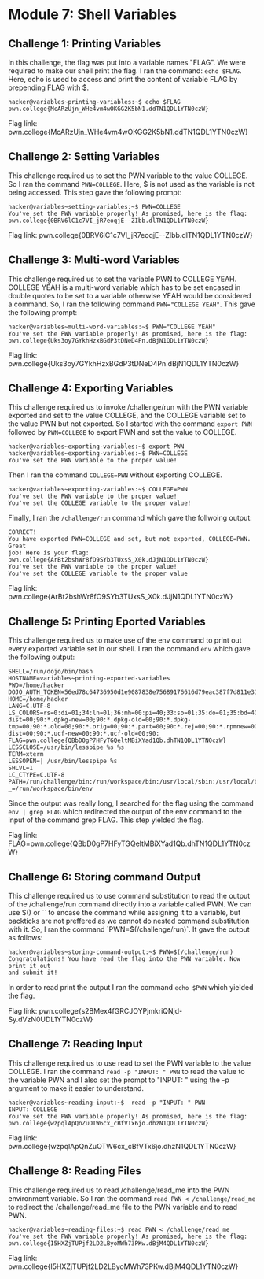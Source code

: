 # Module 7: Shell Variables
## Challenge 1: Printing Variables
In this challenge, the flag was put into a variable names "FLAG". We were required to make our shell print the flag. I ran the command: `echo $FLAG`. Here, echo is used to access and print the content of variable FLAG by prepending FLAG with $.
```
hacker@variables~printing-variables:~$ echo $FLAG
pwn.college{McARzUjn_WHe4vm4wOKGG2K5bN1.ddTN1QDL1YTN0czW}
```
Flag link: pwn.college{McARzUjn_WHe4vm4wOKGG2K5bN1.ddTN1QDL1YTN0czW}
## Challenge 2: Setting Variables
This challenge required us to set the PWN variable to the value COLLEGE. So I ran the command `PWN=COLLEGE`. Here, $ is not used as the variable is not being accessed. This step gave the following prompt:
```
hacker@variables~setting-variables:~$ PWN=COLLEGE
You've set the PWN variable properly! As promised, here is the flag:
pwn.college{0BRV6lC1c7VI_jR7eoqjE--ZIbb.dlTN1QDL1YTN0czW}
```

Flag link: pwn.college{0BRV6lC1c7VI_jR7eoqjE--ZIbb.dlTN1QDL1YTN0czW}
## Challenge 3: Multi-word Variables
This challenge required us to set the variable PWN to COLLEGE YEAH. COLLEGE YEAH is a multi-word variable which has to be set encased in double quotes to be set to a variable otherwise YEAH would be considered a command. So, I ran the following command `PWN="COLLEGE YEAH"`. This gave the following prompt:
```
hacker@variables~multi-word-variables:~$ PWN="COLLEGE YEAH"
You've set the PWN variable properly! As promised, here is the flag:
pwn.college{Uks3oy7GYkhHzxBGdP3tDNeD4Pn.dBjN1QDL1YTN0czW}
```

Flag link: pwn.college{Uks3oy7GYkhHzxBGdP3tDNeD4Pn.dBjN1QDL1YTN0czW}
## Challenge 4: Exporting Variables
This challenge required us to invoke /challenge/run with the PWN variable exported and set to the value COLLEGE, and the COLLEGE variable set to the value PWN but not exported. So I started with the command `export PWN` followed by `PWN=COLLEGE` to export PWN and set the value to COLLEGE.
```
hacker@variables~exporting-variables:~$ export PWN
hacker@variables~exporting-variables:~$ PWN=COLLEGE
You've set the PWN variable to the proper value!
```
Then I ran the command `COLLEGE=PWN` without exporting COLLEGE.
```
hacker@variables~exporting-variables:~$ COLLEGE=PWN
You've set the PWN variable to the proper value!
You've set the COLLEGE variable to the proper value!
```
Finally, I ran the `/challenge/run` command which gave the follwoing output:
```
CORRECT!
You have exported PWN=COLLEGE and set, but not exported, COLLEGE=PWN. Great 
job! Here is your flag:
pwn.college{ArBt2bshWr8fO9SYb3TUxsS_X0k.dJjN1QDL1YTN0czW}
You've set the PWN variable to the proper value!
You've set the COLLEGE variable to the proper value
```

Flag link: pwn.college{ArBt2bshWr8fO9SYb3TUxsS_X0k.dJjN1QDL1YTN0czW}
## Challenge 5: Printing Eported Variables
This challenge required us to make use of the env command to print out every exported variable set in our shell. I ran the command `env` which gave the following output:
```
SHELL=/run/dojo/bin/bash
HOSTNAME=variables~printing-exported-variables
PWD=/home/hacker
DOJO_AUTH_TOKEN=56ed78c64736950d1e9087838e75689176616d79eac387f7d811e312f12b6cf2
HOME=/home/hacker
LANG=C.UTF-8
LS_COLORS=rs=0:di=01;34:ln=01;36:mh=00:pi=40;33:so=01;35:do=01;35:bd=40;33;01:cd=40;33;01:or=40;31;01:mi=00:su=37;41:sg=30;43:ca=00:tw=30;42:ow=34;42:st=37;44:ex=01;32:*.7z=01;31:*.ace=01;31:*.alz=01;31:*.apk=01;31:*.arc=01;31:*.arj=01;31:*.bz=01;31:*.bz2=01;31:*.cab=01;31:*.cpio=01;31:*.crate=01;31:*.deb=01;31:*.drpm=01;31:*.dwm=01;31:*.dz=01;31:*.ear=01;31:*.egg=01;31:*.esd=01;31:*.gz=01;31:*.jar=01;31:*.lha=01;31:*.lrz=01;31:*.lz=01;31:*.lz4=01;31:*.lzh=01;31:*.lzma=01;31:*.lzo=01;31:*.pyz=01;31:*.rar=01;31:*.rpm=01;31:*.rz=01;31:*.sar=01;31:*.swm=01;31:*.t7z=01;31:*.tar=01;31:*.taz=01;31:*.tbz=01;31:*.tbz2=01;31:*.tgz=01;31:*.tlz=01;31:*.txz=01;31:*.tz=01;31:*.tzo=01;31:*.tzst=01;31:*.udeb=01;31:*.war=01;31:*.whl=01;31:*.wim=01;31:*.xz=01;31:*.z=01;31:*.zip=01;31:*.zoo=01;31:*.zst=01;31:*.avif=01;35:*.jpg=01;35:*.jpeg=01;35:*.mjpg=01;35:*.mjpeg=01;35:*.gif=01;35:*.bmp=01;35:*.pbm=01;35:*.pgm=01;35:*.ppm=01;35:*.tga=01;35:*.xbm=01;35:*.xpm=01;35:*.tif=01;35:*.tiff=01;35:*.png=01;35:*.svg=01;35:*.svgz=01;35:*.mng=01;35:*.pcx=01;35:*.mov=01;35:*.mpg=01;35:*.mpeg=01;35:*.m2v=01;35:*.mkv=01;35:*.webm=01;35:*.webp=01;35:*.ogm=01;35:*.mp4=01;35:*.m4v=01;35:*.mp4v=01;35:*.vob=01;35:*.qt=01;35:*.nuv=01;35:*.wmv=01;35:*.asf=01;35:*.rm=01;35:*.rmvb=01;35:*.flc=01;35:*.avi=01;35:*.fli=01;35:*.flv=01;35:*.gl=01;35:*.dl=01;35:*.xcf=01;35:*.xwd=01;35:*.yuv=01;35:*.cgm=01;35:*.emf=01;35:*.ogv=01;35:*.ogx=01;35:*.aac=00;36:*.au=00;36:*.flac=00;36:*.m4a=00;36:*.mid=00;36:*.midi=00;36:*.mka=00;36:*.mp3=00;36:*.mpc=00;36:*.ogg=00;36:*.ra=00;36:*.wav=00;36:*.oga=00;36:*.opus=00;36:*.spx=00;36:*.xspf=00;36:*~=00;90:*#=00;90:*.bak=00;90:*.crdownload=00;90:*.dpkg-dist=00;90:*.dpkg-new=00;90:*.dpkg-old=00;90:*.dpkg-tmp=00;90:*.old=00;90:*.orig=00;90:*.part=00;90:*.rej=00;90:*.rpmnew=00;90:*.rpmorig=00;90:*.rpmsave=00;90:*.swp=00;90:*.tmp=00;90:*.ucf-dist=00;90:*.ucf-new=00;90:*.ucf-old=00;90:
FLAG=pwn.college{QBbD0gP7HFyTGQeltMBiXYad1Qb.dhTN1QDL1YTN0czW}
LESSCLOSE=/usr/bin/lesspipe %s %s
TERM=xterm
LESSOPEN=| /usr/bin/lesspipe %s
SHLVL=1
LC_CTYPE=C.UTF-8
PATH=/run/challenge/bin:/run/workspace/bin:/usr/local/sbin:/usr/local/bin:/usr/sbin:/usr/bin:/sbin:/bin
_=/run/workspace/bin/env
```
Since the output was really long, I searched for the flag using the command `env | grep FLAG`  which redirected the output of the env command to the input of the command grep FLAG. This step yielded the flag.

Flag link: FLAG=pwn.college{QBbD0gP7HFyTGQeltMBiXYad1Qb.dhTN1QDL1YTN0czW}
## Challenge 6: Storing command Output
This challenge required us to use command substitution to read the output of the /challenge/run command directly into a variable called PWN. We can use $() or `` to encase the command while assigning it to a variable, but backticks are not preffered as we cannot do nested command substitution with it. So, I ran the command `PWN=$(/challenge/run)`. It gave the output as follows:
```
hacker@variables~storing-command-output:~$ PWN=$(/challenge/run)
Congratulations! You have read the flag into the PWN variable. Now print it out 
and submit it!
```
In order to read print the output I ran the command `echo $PWN` which yielded the flag.

Flag link: pwn.college{s2BMex4fGRCJOYPjmkriQNjd-Sy.dVzN0UDL1YTN0czW}
## Challenge 7: Reading Input
This challenge required us to use read to set the PWN variable to the value COLLEGE. I ran the command `read -p "INPUT: " PWN` to read the value to the variable PWN and I also set the prompt to "INPUT: " using the -p argument to make it easier to understand.
```
hacker@variables~reading-input:~$  read -p "INPUT: " PWN
INPUT: COLLEGE
You've set the PWN variable properly! As promised, here is the flag:
pwn.college{wzpqlApQnZuOTW6cx_cBfVTx6jo.dhzN1QDL1YTN0czW}
```

Flag link: pwn.college{wzpqlApQnZuOTW6cx_cBfVTx6jo.dhzN1QDL1YTN0czW}
## Challenge 8: Reading Files
This challenge required us to read /challenge/read_me into the PWN environment variable. So I ran the command `read PWN < /challenge/read_me` to redirect the /challenge/read_me file to the PWN variable and to read PWN.
```
hacker@variables~reading-files:~$ read PWN < /challenge/read_me
You've set the PWN variable properly! As promised, here is the flag:
pwn.college{I5HXZjTUPjf2LD2LByoMWh73PKw.dBjM4QDL1YTN0czW}
```

Flag link: pwn.college{I5HXZjTUPjf2LD2LByoMWh73PKw.dBjM4QDL1YTN0czW}


